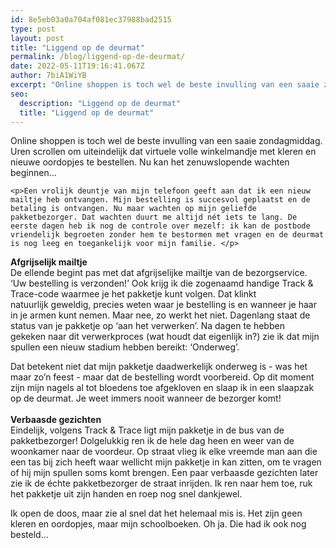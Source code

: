 ```yaml
---
id: 8e5eb03a0a704af081ec37988bad2515
type: post
layout: post
title: "Liggend op de deurmat"
permalink: /blog/liggend-op-de-deurmat/
date: 2022-05-11T19:16:41.067Z
author: 7biA1WiYB
excerpt: "Online shoppen is toch wel de beste invulling van een saaie zondagmiddag. Uren scrollen om uiteindelijk dat virtuele volle winkelmandje met kleren en nieuwe oordopjes te bestellen. Nu kan het zenuwslopende wachten beginnen…  "
seo:
  description: "Liggend op de deurmat"
  title: "Liggend op de deurmat"
---
```

Online shoppen is toch wel de beste invulling van een saaie zondagmiddag. Uren scrollen om uiteindelijk dat virtuele volle winkelmandje met kleren en nieuwe oordopjes te bestellen. Nu kan het zenuwslopende wachten beginnen…  

    <p>Een vrolijk deuntje van mijn telefoon geeft aan dat ik een nieuw mailtje heb ontvangen. Mijn bestelling is succesvol geplaatst en de betaling is ontvangen. Nu maar wachten op mijn geliefde pakketbezorger. Dat wachten duurt me altijd nét iets te lang. De eerste dagen heb ik nog de controle over mezelf: ik kan de postbode vriendelijk begroeten zonder hem te bestormen met vragen en de deurmat is nog leeg en toegankelijk voor mijn familie. </p>
<p><strong>Afgrijselijk mailtje</strong><br>De ellende begint pas met dat afgrijselijke mailtje van de bezorgservice. ‘Uw bestelling is verzonden!’ Ook krijg ik die zogenaamd handige Track &amp; Trace-code waarmee je het pakketje kunt volgen. Dat klinkt natuurlijk geweldig, precies weten waar je bestelling is en wanneer je haar in je armen kunt nemen. Maar nee, zo werkt het niet. Dagenlang staat de status van je pakketje op ‘aan het verwerken’. Na dagen te hebben gekeken naar dit verwerkproces (wat houdt dat eigenlijk in?) zie ik dat mijn spullen een nieuw stadium hebben bereikt: ‘Onderweg’.</p>
<p>Dat betekent niet dat mijn pakketje daadwerkelijk onderweg is - was het maar zo’n feest - maar dat de bestelling wordt voorbereid. Op dit moment zijn mijn nagels al tot bloedens toe afgekloven en slaap ik in een slaapzak op de deurmat. Je weet immers nooit wanneer de bezorger komt!<br><br><strong>Verbaasde gezichten</strong><br>Eindelijk, volgens Track &amp; Trace ligt mijn pakketje in de bus van de pakketbezorger! Dolgelukkig ren ik de hele dag heen en weer van de woonkamer naar de voordeur. Op straat vlieg ik elke vreemde man aan die een tas bij zich heeft waar wellicht mijn pakketje in kan zitten, om te vragen of hij mijn spullen soms komt brengen. Een paar verbaasde gezichten later zie ik de échte pakketbezorger de straat inrijden. Ik ren naar hem toe, ruk het pakketje uit zijn handen en roep nog snel dankjewel.</p>
<p>Ik open de doos, maar zie al snel dat het helemaal mis is. Het zijn geen kleren en oordopjes, maar mijn schoolboeken. Oh ja. Die had ik ook nog besteld…</p>  

